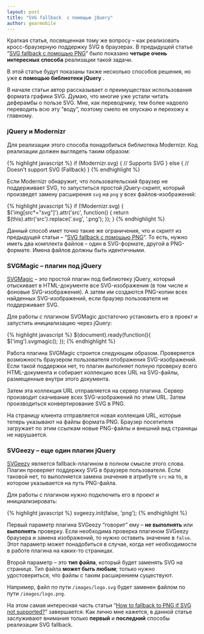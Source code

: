 ```yaml
---
layout: post
title: "SVG fallback  с помощью jQuery"
author: gearmobile
---
```

Краткая статья, посвященная тому же вопросу &#8211; как реализовать кросс-браузерную поддержку SVG в браузерах. В предыдущей статье &#8220;[SVG fallback с помощью PNG][1]&#8221; было показано **четыре очень интересных способа** реализации такой задачи.

В этой статье будут показаны также несколько способов решения, но уже **с помощью библиотеки jQuery** .

В начале статьи автор рассказывает о преимуществах использования формата графики SVG. Думаю, что многие уже устали читать деферамбы о пользе SVG. Мне, как переводчику, тем более надоело переводить всю эту &#8220;воду&#8221;, поэтому смело ее опускаю и перехожу к главному.

### jQuery и Modernizr

Для реализации этого способа понадобиться библиотека Modernizr. Код реализации должен выглядеть таким образом:

{% highlight javascript %}
  if (Modernizr.svg) {
   // Supports SVG
  } else {
   // Doesn't support SVG (Fallback)
  }
{% endhighlight %}

Если Modernizr обнаружит, что пользовательский браузер не поддерживает SVG, то запуститься простой jQuery-скрипт, который произведет замену расширения `svg` на `png` у всех файлов-изображений:

{% highlight javascript %}
  if (!Modernizr.svg) {
    $('img[src*="svg"]').attr('src', function() {
       return $(this).attr('src').replace('.svg', '.png');
    });
  }
{% endhighlight %}

Данный способ имет точно такие же ограничения, что и скрипт из предыдущей статьи &#8211; &#8220;[SVG fallback с помощью PNG][1]&#8220;. То есть, нужно иметь два комплекта файлов &#8211; один в SVG-формате, другой в PNG-формате. Имена файлов должны быть идентичными.

### SVGMagic &#8211; плагин под jQuery

[SVGMagic][2] &#8211; это простой плагин под библиотеку jQuery, который отыскивает в HTML-документе все SVG-изображения (в том числе и фоновые SVG-изображения). А затем им создаются PNG-копии всех найденных SVG-изображений, если браузер пользователя не поддерживает SVG.

Для работы с плагином SVGMagic достаточно установить его в проект и запустить инициализацию через jQuery:

{% highlight javascript %}
  $(document).ready(function(){
    $('img').svgmagic();
  });
{% endhighlight %}

Работа плагина SVGMagic строится следующим образом. Проверяется возможность браузером пользователя отображения SVG-изображений. Если такой поддержки нет, то плагин выполняет полную проверку всего HTML-документа и собирает коллекцию всех URL на SVG-файлы, размещенные внутри этого документа.

Затем эта коллекция URL отправляется на сервер плагина. Сервер производит скачивание всех SVG-изображений по этим URL. Затем производиться конвертирование SVG в PNG.

На страницу клиента отправляется новая коллекция URL, которые теперь указывают на файлы формата PNG. Браузер посетителя загружает по этим ссылкам новые PNG-файлы и внешний вид страницы не нарушается.

### SVGeezy &#8211; еще один плагин jQuery

[SVGeezy][3] является fallback-плагином в полном смысле этого слова. Плагин проверяет поддержку SVG в браузере пользователя. Если таковой нет, то выполняется замена значения в атрибуте `src` на то, в котором указывается на путь PNG-файла.

Для работы с плагином нужно подключить его в проект и инициализировать:

{% highlight javascript %}
  svgeezy.init(false, 'png');
{% endhighlight %}

Первый параметр плагина SVGeezy &#8220;говорит&#8221; ему &#8211; **не выполнять** или **выполнять** проверку. Если необходима проверка плагином SVGeezy браузера и замена изображений, то нужно оставить значение в `false`. Этот параметр может понадобиться в случае, когда нет необходимости в работе плагина на каких-то страницах.

Второй параметр &#8211; это **тип файла**, который будет заменять SVG на странице. Тип файла **может быть любым**; только нужно удостовериться, что файлы с таким расширением существуют.

Например, файл по пути `/images/logo.svg` будет заменен файлом по пути `/images/logo.png`.

На этом самая интересная часть статьи &#8220;[How to fallback to PNG if SVG not supported?][4]&#8221; завершается. Как лично мне кажется, в данной статье заслуживают внимания только **первый** и **последний** способы реализации SVG fallback.

 [1]: http://localhost:7788/third/?p=2001 "SVG fallback с помощью PNG"
 [2]: https://dirkgroenen.github.io/SVGMagic/index.html "SVGMagic"
 [3]: http://benhowdle.im/svgeezy/ "SVGeezy"
 [4]: http://www.jquerybyexample.net/2014/09/how-to-svg-fallback-with-png-jquery.html "How to fallback to PNG if SVG not supported?"
